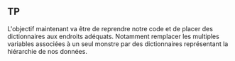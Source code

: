 ## TP

L'objectif maintenant va être de reprendre notre code et de placer des dictionnaires aux endroits adéquats.
Notamment remplacer les multiples variables associées à un seul monstre par des dictionnaires représentant la hiérarchie de nos données.
